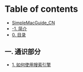 # Table of contents

* [SimpleMacGuide\_CN](README.md)
* [-1. 简介](Mac指北.md)
* [0. 目录](0.-mu-lu.md)

## 一. 通识部分

* [1. 如何使用搜索引擎](yi-.-tong-shi-bu-fen/1.-ru-he-shi-yong-sou-suo-yin-qing.md)
